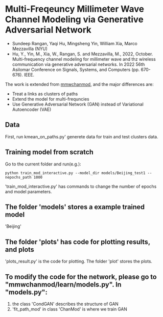 # Multi-Freqeuncy Millimeter Wave Channel Modeling via Generative Adversarial Network
* Sundeep Rangan, Yaqi Hu, Mingsheng Yin, William Xia, Marco Mezzavilla (NYU)
* Hu, Y., Yin, M., Xia, W., Rangan, S. and Mezzavilla, M., 2022, October. Multi-frequency channel modeling for millimeter wave and thz wireless communication via generative adversarial networks. In 2022 56th Asilomar Conference on Signals, Systems, and Computers (pp. 670-676). IEEE.

The work is extended from [mmwchanmod](https://github.com/nyu-wireless/mmwchanmod), and the major differences are:
* Treat a links as clusters of paths
* Extend the model for multi-frequncies
* Use Generative Adversarial Network (GAN) instead of Variational Autoencoder (VAE)


## Data
First, run kmean_on_paths.py' generete data for train and test clusters data.

## Training model from scratch	
Go to the current folder and run(e.g.):
```
python train_mod_interactive.py --model_dir models/Beijing_test1 --nepochs_path 1000 
```

'train_mod_interactive.py' has commands to change the number of epochs and model parameters.

## The folder 'models' stores a example trained model
'Beijing'

## The folder 'plots' has code for plotting results, and plots
'plots_result.py' is the code for plotting.
The folder 'plot' stores the plots.

## To modify the code for the network, please go to "mmwchanmod/learn/models.py". In "models.py": 
1. the class 'CondGAN' describes the structure of GAN
2. 'fit_path_mod' in class 'ChanMod' is where we train GAN
